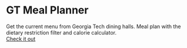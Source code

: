 # GT Meal Planner
Get the current menu from Georgia Tech dining halls. Meal plan with the dietary restriction filter and calorie calculator.\
[Check it out](https://gt-meal-planner.herokuapp.com)
